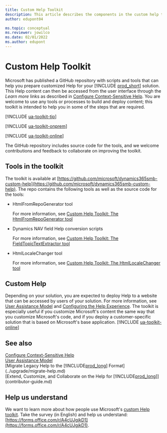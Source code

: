 ```yaml
---
title: Custom Help Toolkit
description: This article describes the components in the custom help toolkit for Business Central. 
author: edupont04

ms.topic: conceptual
ms.reviewer: jowilco
ms.date: 02/01/2022
ms.author: edupont
---
```


# Custom Help Toolkit

Microsoft has published a GitHub repository with scripts and tools that can help you prepare customized Help for your [!INCLUDE [prod_short](../developer/includes/prod_short.md)] solution. This Help content can then be accessed from the user interface through the *Learn more* links as described in [Configure Context-Sensitive Help](context-sensitive-help.md). You are welcome to use any tools or processes to build and deploy content; this toolkit is intended to help you in some of the steps that are required.  

[!INCLUDE [ua-toolkit-tip](../includes/ua-toolkit-tip.md)]

[!INCLUDE [ua-toolkit-onprem](../includes/ua-toolkit-onprem.md)]

[!INCLUDE [ua-toolkit-online](../includes/ua-toolkit-online.md)]

The GitHub repository includes source code for the tools, and we welcome contributions and feedback to collaborate on improving the toolkit.  

## Tools in the toolkit

The toolkit is available at [https://github.com/microsoft/dynamics365smb-custom-help](https://github.com/microsoft/dynamics365smb-custom-help). The repo contains the following tools as well as the source code for the tools:

- HtmlFromRepoGenerator tool

    For more information, see [Custom Help Toolkit: The HtmlFromRepoGenerator tool](custom-help-toolkit-HtmlFromRepoGenerator.md)
- Dynamics NAV field Help conversion scripts

    For more information, see [Custom Help Toolkit: The FieldTopicTextExtractor tool](custom-help-toolkit-FieldTopicTextExtractor.md)
- HtmlLocaleChanger tool

    For more information, see [Custom Help Toolkit: The HtmlLocaleChanger tool](custom-help-toolkit-HtmlLocaleChanger.md)

## Custom Help

Depending on your solution, you are expected to deploy Help to a website that can be accessed by users of your solution. For more information, see [User Assistance Model](../user-assistance.md) and [Configuring the Help Experience](../deployment/configure-help.md). The toolkit is especially useful if you customize Microsoft's content the same way that you customize Microsoft's code, and if you deploy a customer-specific solution that is based on Microsoft's base application. [!INCLUDE [ua-toolkit-online](../includes/ua-toolkit-online.md)]

## See also

[Configure Context-Sensitive Help](context-sensitive-help.md)  
[User Assistance Model](../user-assistance.md)  
[Migrate Legacy Help to the [!INCLUDE[prod_long](../developer/includes/prod_long.md)] Format](../upgrade/migrate-help.md)  
[Extend, Customize, and Collaborate on the Help for [!INCLUDE[prod_long](../developer/includes/prod_long.md)]](contributor-guide.md)  

## Help us understand

We want to learn more about how people use Microsoft's [custom Help toolkit](https://github.com/microsoft/dynamics365smb-custom-help). Take the survey (in English) and help us understand: [https://forms.office.com/r/A4cUJgjkD1](https://forms.office.com/r/A4cUJgjkD1).  
